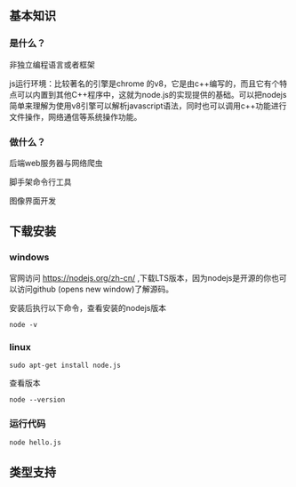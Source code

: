 


## 基本知识

### 是什么？

非独立编程语言或者框架

js运行环境：比较著名的引擎是chrome 的v8，它是由c++编写的，而且它有个特点可以内置到其他C++程序中，这就为node.js的实现提供的基础。可以把nodejs简单来理解为使用v8引擎可以解析javascript语法，同时也可以调用c++功能进行文件操作，网络通信等系统操作功能。

### 做什么？

后端web服务器与网络爬虫

脚手架命令行工具

图像界面开发


## 下载安装

### windows

官网访问 <https://nodejs.org/zh-cn/> ,下载LTS版本，因为nodejs是开源的你也可以访问github (opens new window)了解源码。

安装后执行以下命令，查看安装的nodejs版本

```ssh
node -v
```

### linux

```ssh
sudo apt-get install node.js
```

查看版本

```ssh
node --version
```

### 运行代码

```ssh
node hello.js
```


## 类型支持

